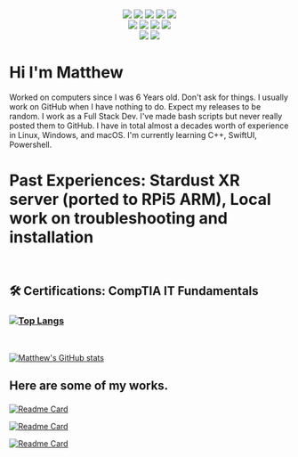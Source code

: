 <p align="center">
 
 <br>
 <img src = "https://img.shields.io/badge/Code-SwiftUI-ff6c37?style=for-the-badge&logo=swift&logoColor=black">
 <img src =  "https://img.shields.io/badge/Code-C++-informational?style=for-the-badge&logo=C++&color=df4f25">
 <img src =  "https://img.shields.io/badge/Tool-Git-informational?style=for-the-badge&logo=Git&color=f05032">
 <img src =  "https://img.shields.io/badge/Tool-PowerShell-informational?style=for-the-badge&logo=windows%color=3178c6">
 <img src = "https://img.shields.io/badge/ITF+-blue?style=for-the-badge&logo=comptia">
 <br>
 <img src =  "https://img.shields.io/badge/Windows-0078D6?style=for-the-badge&logo=microsoft&logoColor=white">
 <img src =  "https://img.shields.io/badge/Linux-FCC624?style=for-the-badge&logo=linux&logoColor=black">
 <img src =  "https://img.shields.io/badge/FreeBSD-red?style=for-the-badge&logo=freebsd">
 <img src =  "https://img.shields.io/badge/macOS-blue?style=for-the-badge&logo=macOS">
 <br>
 <img src = "https://img.shields.io/badge/Raspberry%20Pi-red?style=for-the-badge&logo=raspberrypi">
 <img src = "https://img.shields.io/badge/Service-MongoDB-ff32c37?style=for-the-badge&logo=mongodb&logoColor=Green">
 <br>
   <H1>
 Hi I'm Matthew
  </H1>
  
  <body>
  Worked on computers since I was 6 Years old. Don't ask for things. I usually work on GitHub when I have nothing to do. Expect my releases to be random. I work as a Full Stack Dev. I've made bash scripts but never really posted them to GitHub. I have in total almost a decades worth of experience in Linux, Windows, and macOS. I'm currently learning C++, SwiftUI, Powershell.  
  </body>
 <br>
 <h1> Past Experiences:
  Stardust XR server (ported to RPi5 ARM), Local work on troubleshooting and installation
 </h1>
 <br>
 <h2> 🛠 Certifications:
  CompTIA IT Fundamentals
 </h2>
 
 <H3>
 
  [![Top Langs](https://github-readme-stats.vercel.app/api/top-langs/?username=Resident-Fortress)](https://github.com/Resident-Fortress)

 </H3>
 <br>
 
  [![Matthew's GitHub stats](https://github-readme-stats.vercel.app/api?username=Resident-Fortress)](https://github.com/Resident-Fortress)
<H2>


 Here are some of my works.

</H2>

[![Readme Card](https://github-readme-stats.vercel.app/api/pin/?username=Resident-Fortress&repo=HackClub-FirstApp)](https://github.com/Resident-Fortress/HackClub-FirstApp)

[![Readme Card](https://github-readme-stats.vercel.app/api/pin/?username=Resident-Fortress&repo=FunnyCProject)](https://github.com/Resident-Fortress/FunnyCProject)

[![Readme Card](https://github-readme-stats.vercel.app/api/pin/?username=Resident-Fortress&repo=StardustXR-ARM)](https://github.com/Resident-Fortress/StarDustXR)
